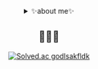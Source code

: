 <div align=center>
<details>
  <summary>✨about me✨</summary>
  info https://material-handle-e32.notion.site/ab9c09a2abfd4c9c87ac32c495457554?pvs=4 <br/>
  blog https://blog.naver.com/zelkovaria
</details>
</div>


<div align=center>
<h2>🙋🏻‍♀️</h2>
  
[![Solved.ac
godlsakfldk](http://mazassumnida.wtf/api/v2/generate_badge?boj=godlsakfldk)](https://solved.ac/godlsakfldk)
<!--![My GitHub stats](https://github-readme-stats.vercel.app/api?username=zelkovaria&show_icons=true&theme=tokyonight)-->
</div>
